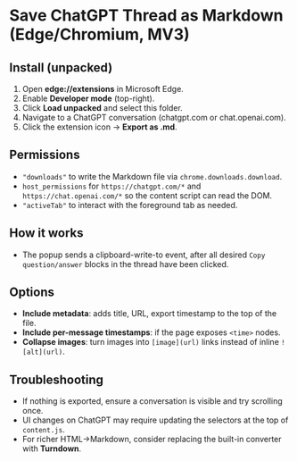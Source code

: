 # Save ChatGPT Thread as Markdown (Edge/Chromium, MV3)

## Install (unpacked)
1. Open **edge://extensions** in Microsoft Edge.
2. Enable **Developer mode** (top-right).
3. Click **Load unpacked** and select this folder.
4. Navigate to a ChatGPT conversation (chatgpt.com or chat.openai.com).
5. Click the extension icon → **Export as .md**.

## Permissions
- `"downloads"` to write the Markdown file via `chrome.downloads.download`.  
- `host_permissions` for `https://chatgpt.com/*` and `https://chat.openai.com/*` so the content script can read the DOM.  
- `"activeTab"` to interact with the foreground tab as needed.

## How it works
- The popup sends a clipboard-write-to event, after all desired `Copy question/answer` blocks in the thread have been clicked.

## Options
- **Include metadata**: adds title, URL, export timestamp to the top of the file.
- **Include per-message timestamps**: if the page exposes `<time>` nodes.
- **Collapse images**: turn images into `[image](url)` links instead of inline `![alt](url)`.

## Troubleshooting
- If nothing is exported, ensure a conversation is visible and try scrolling once.
- UI changes on ChatGPT may require updating the selectors at the top of `content.js`.
- For richer HTML→Markdown, consider replacing the built-in converter with **Turndown**.

